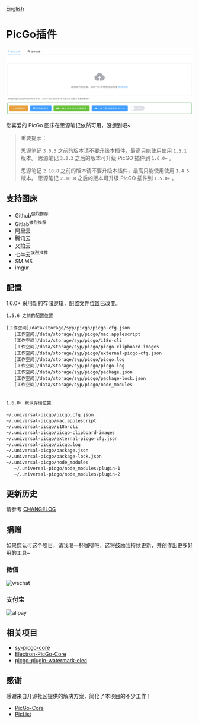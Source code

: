 [English](README.md)

# PicGo插件

![](./preview.png)

您喜爱的 PicGo 图床在思源笔记依然可用，没想到吧~

> 重要提示：
> 
> 思源笔记 `3.0.3` 之前的版本请不要升级本插件，最高只能使用使用 `1.5.1` 版本。 思源笔记 `3.0.3` 之后的版本可升级 PicGO 插件到 `1.6.0+` 。
> 
> 思源笔记 `2.10.8` 之前的版本请不要升级本插件，最高只能使用使用 `1.4.5` 版本。 思源笔记 `2.10.8` 之后的版本可升级 PicGO 插件到 `1.5.0+` 。

## 支持图床

- Github<sup>强烈推荐</sup>
- Gitlab<sup>强烈推荐</sup>
- 阿里云
- 腾讯云
- 又拍云
- 七牛云<sup>强烈推荐</sup>
- SM.MS
- imgur

## 配置

1.6.0+ 采用新的存储逻辑，配置文件位置已改变。

```
1.5.6 之前的配置位置

[工作空间]/data/storage/syp/picgo/picgo.cfg.json
   [工作空间]/data/storage/syp/picgo/mac.applescript
   [工作空间]/data/storage/syp/picgo/i18n-cli
   [工作空间]/data/storage/syp/picgo/picgo-clipboard-images
   [工作空间]/data/storage/syp/picgo/external-picgo-cfg.json
   [工作空间]/data/storage/syp/picgo/picgo.log
   [工作空间]/data/storage/syp/picgo/picgo.log
   [工作空间]/data/storage/syp/picgo/package.json
   [工作空间]/data/storage/syp/picgo/package-lock.json
   [工作空间]/data/storage/syp/picgo/node_modules


1.6.0+ 默认存储位置

~/.universal-picgo/picgo.cfg.json
~/.universal-picgo/mac.applescript
~/.universal-picgo/i18n-cli
~/.universal-picgo/picgo-clipboard-images
~/.universal-picgo/external-picgo-cfg.json
~/.universal-picgo/picgo.log
~/.universal-picgo/package.json
~/.universal-picgo/package-lock.json
~/.universal-picgo/node_modules
   ~/.universal-picgo/node_modules/plugin-1
   ~/.universal-picgo/node_modules/plugin-2
```

## 更新历史

请参考 [CHANGELOG](https://github.com/terwer/siyuan-plugin-picgo/blob/main/CHANGELOG.md)

## 捐赠

如果您认可这个项目，请我喝一杯咖啡吧，这将鼓励我持续更新，并创作出更多好用的工具~

### 微信

<div>
<img src="https://static-rs-terwer.oss-cn-beijing.aliyuncs.com/donate/wechat.jpg" alt="wechat" style="width:280px;height:375px;" />
</div>

### 支付宝

<div>
<img src="https://static-rs-terwer.oss-cn-beijing.aliyuncs.com/donate/alipay.jpg" alt="alipay" style="width:280px;height:375px;" />
</div>

## 相关项目

- [sy-picgo-core](https://github.com/terwer/sy-picgo-core)
- [Electron-PicGo-Core](https://github.com/terwer/Electron-PicGo-Core)
- [picgo-plugin-watermark-elec](https://github.com/terwer/picgo-plugin-watermark-elec)

## 感谢

感谢来自开源社区提供的解决方案，简化了本项目的不少工作！

- [PicGo-Core](https://github.com/PicGo/PicGo-Core)
- [PicList](https://github.com/Kuingsmile/PicList)